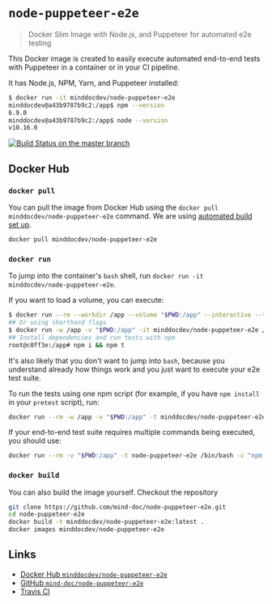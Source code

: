 # `node-puppeteer-e2e`

> Docker Slim Image with Node.js, and Puppeteer for automated e2e testing

This Docker image is created to easily execute automated end-to-end tests with Puppeteer in a container or in your CI pipeline.

It has Node.js, NPM, Yarn, and Puppeteer installed:

```sh
$ docker run -it minddocdev/node-puppeteer-e2e
minddocdev@a43b9787b9c2:/app$ npm --version
6.9.0
minddocdev@a43b9787b9c2:/app$ node --version
v10.16.0
```

[![Build Status on the master branch](https://travis-ci.org/minddocdev/node-puppeteer-e2e.svg?branch=master)](https://travis-ci.org/minddocdev/node-puppeteer-e2e)

## Docker Hub

### `docker pull`

You can pull the image from Docker Hub using the `docker pull minddocdev/node-puppeteer-e2e` command.
We are using [automated build set up](https://docs.docker.com/docker-hub/builds/#create-an-automated-build).

```sh
docker pull minddocdev/node-puppeteer-e2e
```

### `docker run`

To jump into the container's `bash` shell, run `docker run -it minddocdev/node-puppeteer-e2e`.

If you want to load a volume, you can execute:

```sh
$ docker run --rm --workdir /app --volume "$PWD:/app" --interactive --tty minddocdev/node-puppeteer-e2e /bin/bash
## Or using shorthand flags
$ docker run -w /app -v "$PWD:/app" -it minddocdev/node-puppeteer-e2e /bin/bash
## Install dependencies and run tests with npm
root@c0ff3e:/app# npm i && npm t
```

It's also likely that you don't want to jump into `bash`, because you understand already how things work and you just want to execute your e2e test suite.

To run the tests using one npm script (for example, if you have `npm install` in your `pretest` script), run:

```sh
docker run --rm -w /app -v "$PWD:/app" -t minddocdev/node-puppeteer-e2e npm test
```

If your end-to-end test suite requires multiple commands being executed, you should use:

```sh
docker run --rm -v "$PWD:/app" -t node-puppeteer-e2e /bin/bash -c "npm install && npm test && echo 'Yuppiee'"
```

### `docker build`

You can also build the image yourself. Checkout the repository

```sh
git clone https://github.com/mind-doc/node-puppeteer-e2e.git
cd node-puppeteer-e2e
docker build -t minddocdev/node-puppeteer-e2e:latest .
docker images minddocdev/node-puppeteer-e2e
```

## Links

- [Docker Hub `minddocdev/node-puppeteer-e2e`](https://hub.docker.com/r/minddocdev/node-puppeteer-e2e/)
- [GitHub `mind-doc/node-puppeteer-e2e`](https://github.com/minddocdev/node-puppeteer-e2e)
- [Travis CI](https://travis-ci.org/minddocdev/node-puppeteer-e2e)
